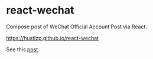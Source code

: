 # react-wechat

Compose post of WeChat Official Account Post via React.

https://hustlzp.github.io/react-wechat

See this [post](http://hustlzp.com/post/2016/10/wechat-type-setting).
